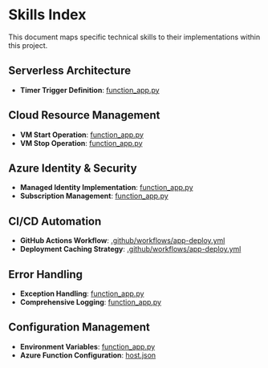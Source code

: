 # Skills Index

This document maps specific technical skills to their implementations within this project.

## Serverless Architecture
- **Timer Trigger Definition**: [function_app.py](./function_app.py#L35-L46)

## Cloud Resource Management
- **VM Start Operation**: [function_app.py](./function_app.py#L17-L23)
- **VM Stop Operation**: [function_app.py](./function_app.py#L25-L31)

## Azure Identity & Security
- **Managed Identity Implementation**: [function_app.py](./function_app.py#L16)
- **Subscription Management**: [function_app.py](./function_app.py#L9-L14)

## CI/CD Automation
- **GitHub Actions Workflow**: [.github/workflows/app-deploy.yml](./.github/workflows/app-deploy.yml)
- **Deployment Caching Strategy**: [.github/workflows/app-deploy.yml](./.github/workflows/app-deploy.yml#L21-L33)

## Error Handling
- **Exception Handling**: [function_app.py](./function_app.py#L22-L23)
- **Comprehensive Logging**: [function_app.py](./function_app.py#L17-L21)

## Configuration Management
- **Environment Variables**: [function_app.py](./function_app.py#L9-L12)
- **Azure Function Configuration**: [host.json](./host.json)